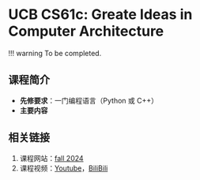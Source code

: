 # UCB CS61c: Greate Ideas in Computer Architecture

!!! warning
    To be completed.

## 课程简介

- **先修要求**：一门编程语言（Python 或 C++）
- **主要内容**

## 相关链接

1. 课程网站：[fall 2024](https://cs61c.org/fa24/)
2. 课程视频：[Youtube](https://www.youtube.com/watch?v=VJ6tuX5bBf4&list=PL0j-r-omG7i0-mnsxN5T4UcVS1Di0isqf)，[BiliBili](https://www.bilibili.com/video/BV1s7421T7XR/?spm_id_from=333.337.search-card.all.click&vd_source=4a4cf7e4efebbcaed2bfa6ad89728be8)